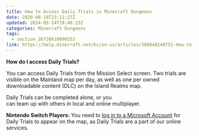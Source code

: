 ```yaml
---
title: How to Access Daily Trials in Minecraft Dungeons
date: 2020-08-18T23:11:27Z
updated: 2024-05-14T19:40:23Z
categories: Minecraft Dungeons
tags:
  - section_26726610890253
link: https://help.minecraft.net/hc/en-us/articles/360048248751-How-to-Access-Daily-Trials-in-Minecraft-Dungeons
---
```


**How do I access Daily Trials?** 

You can access Daily Trials from the Mission Select screen. Two trials are visible on the Mainland map per day, as well as one per owned downloadable content (DLC) on the Island Realms map. 

Daily Trials can be completed alone, or you can team up with others in local and online multiplayer.

**Nintendo Switch Players:** You need to [log in to a Microsoft Account](../Minecraft-Bedrock-Edition-Technical/How-to-Link-Your-Microsoft-Account-to-Minecraft-on-Nintendo-Switch.md) for Daily Trials to appear on the map, as Daily Trials are a part of our online services.
